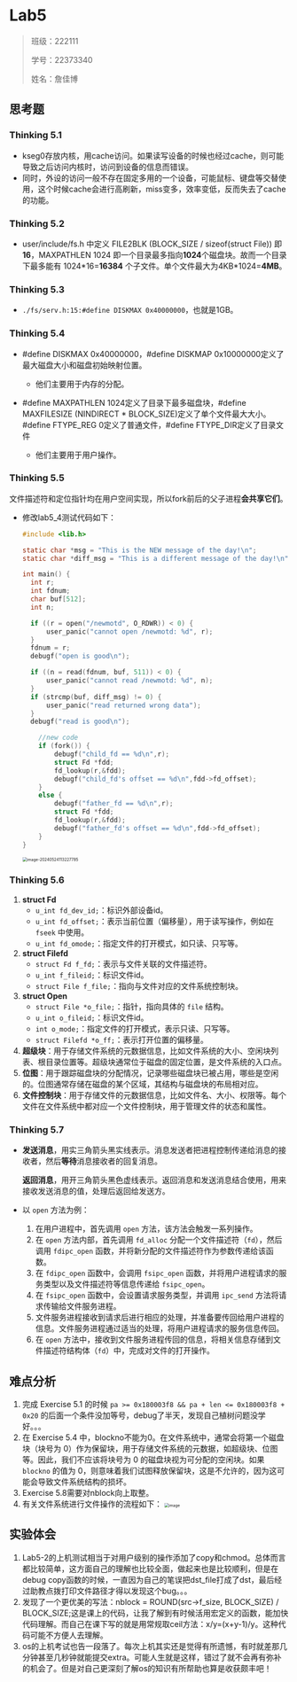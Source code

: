 # Lab5

> 班级：222111
>
> 学号：22373340
>
> 姓名：詹佳博

## 思考题

### Thinking 5.1

+ kseg0存放内核，用cache访问。如果读写设备的时候也经过cache，则可能导致之后访问内核时，访问到设备的信息而错误。
+ 同时，外设的访问一般不存在固定多用的一个设备，可能鼠标、键盘等交替使用，这个时候cache会进行高刷新，miss变多，效率变低，反而失去了cache的功能。

### Thinking 5.2

+ user/include/fs.h 中定义 FILE2BLK (BLOCK_SIZE / sizeof(struct File)) 即**16**，MAXPATHLEN 1024 即一个目录最多指向**1024**个磁盘块。故而一个目录下最多能有 1024*16=**16384** 个子文件。单个文件最大为4KB\*1024=**4MB**。

### Thinking 5.3

+ `./fs/serv.h:15:#define DISKMAX 0x40000000`，也就是1GB。

### Thinking 5.4

+ #define DISKMAX 0x40000000，#define DISKMAP 0x10000000定义了最大磁盘大小和磁盘初始映射位置。
  + 他们主要用于内存的分配。

+ #define MAXPATHLEN 1024定义了目录下最多磁盘块，#define MAXFILESIZE (NINDIRECT * BLOCK_SIZE)定义了单个文件最大大小。#define FTYPE_REG       0定义了普通文件，#define FTYPE_DIR定义了目录文件
  + 他们主要用于用户操作。


### Thinking 5.5

文件描述符和定位指针均在用户空间实现，所以fork前后的父子进程**会共享它们**。

+ 修改lab5_4测试代码如下：
  ```c
  #include <lib.h>
  
  static char *msg = "This is the NEW message of the day!\n";
  static char *diff_msg = "This is a different message of the day!\n";
  
  int main() {
  	int r;
  	int fdnum;
  	char buf[512];
  	int n;
  
  	if ((r = open("/newmotd", O_RDWR)) < 0) {
  		user_panic("cannot open /newmotd: %d", r);
  	}
  	fdnum = r;
  	debugf("open is good\n");
  
  	if ((n = read(fdnum, buf, 511)) < 0) {
  		user_panic("cannot read /newmotd: %d", n);
  	}
  	if (strcmp(buf, diff_msg) != 0) {
  		user_panic("read returned wrong data");
  	}
  	debugf("read is good\n");
  
      //new code
      if (fork()) {
          debugf("child_fd == %d\n",r);
          struct Fd *fdd;
          fd_lookup(r,&fdd);
          debugf("child_fd's offset == %d\n",fdd->fd_offset);
      }
      else {
          debugf("father_fd == %d\n",r);
          struct Fd *fdd;
          fd_lookup(r,&fdd);
          debugf("father_fd's offset == %d\n",fdd->fd_offset);
      }
  }
  ```

  <img src="C:\Users\28600\AppData\Roaming\Typora\typora-user-images\image-20240524113227785.png" alt="image-20240524113227785" style="zoom:50%;" />

### Thinking 5.6

1. **struct Fd**
   - `u_int fd_dev_id;`：标识外部设备id。
   - `u_int fd_offset;`：表示当前位置（偏移量），用于读写操作，例如在 `fseek` 中使用。
   - `u_int fd_omode;`：指定文件的打开模式，如只读、只写等。
2. **struct Filefd**
   - `struct Fd f_fd;`：表示与文件关联的文件描述符。
   - `u_int f_fileid;`：标识文件id。
   - `struct File f_file;`：指向与文件对应的文件系统控制块。
3. **struct Open**
   - `struct File *o_file;`：指针，指向具体的 `file` 结构。
   - `u_int o_fileid;`：标识文件id。
   - `int o_mode;`：指定文件的打开模式，表示只读、只写等。
   - `struct Filefd *o_ff;`：表示打开位置的偏移量。
4. **超级块**：用于存储文件系统的元数据信息，比如文件系统的大小、空闲块列表、根目录位置等。超级块通常位于磁盘的固定位置，是文件系统的入口点。
5. **位图**：用于跟踪磁盘块的分配情况，记录哪些磁盘块已被占用，哪些是空闲的。位图通常存储在磁盘的某个区域，其结构与磁盘块的布局相对应。
6. **文件控制块**：用于存储文件的元数据信息，比如文件名、大小、权限等。每个文件在文件系统中都对应一个文件控制块，用于管理文件的状态和属性。

### Thinking 5.7

+ **发送消息**，用实三角箭头黑实线表示。消息发送者把进程控制传递给消息的接收者，然后**等待**消息接收者的回复消息。

  **返回消息**，用开三角箭头黑色虚线表示。返回消息和发送消息结合使用，用来接收发送消息的值，处理后返回给发送方。

+ 以 `open` 方法为例：

  1. 在用户进程中，首先调用 `open` 方法，该方法会触发一系列操作。
  2. 在 `open` 方法内部，首先调用 `fd_alloc` 分配一个文件描述符（`fd`），然后调用 `fdipc_open` 函数，并将新分配的文件描述符作为参数传递给该函数。
  3. 在 `fdipc_open` 函数中，会调用 `fsipc_open` 函数，并将用户进程请求的服务类型以及文件描述符等信息传递给 `fsipc_open`。
  4. 在 `fsipc_open` 函数中，会设置请求服务类型，并调用 `ipc_send` 方法将请求传输给文件服务进程。
  5. 文件服务进程接收到请求后进行相应的处理，并准备要传回给用户进程的信息。文件服务进程通过适当的处理，将用户进程请求的服务信息传回。
  6. 在 `open` 方法中，接收到文件服务进程传回的信息，将相关信息存储到文件描述符结构体（`fd`）中，完成对文件的打开操作。

## 难点分析

1. 完成 Exercise 5.1 的时候 `pa >= 0x180003f8 && pa + len <= 0x180003f8 + 0x20` 的后面一个条件没加等号，debug了半天，发现自己植树问题没学好。。。
2. 在 Exercise 5.4 中，blockno不能为0。在文件系统中，通常会将第一个磁盘块（块号为 0）作为保留块，用于存储文件系统的元数据，如超级块、位图等。因此，我们不应该将块号为 0 的磁盘块视为可分配的空闲块。如果 `blockno` 的值为 0，则意味着我们试图释放保留块，这是不允许的，因为这可能会导致文件系统结构的损坏。
3. Exercise 5.8需要对nblock向上取整。
4. 有关文件系统进行文件操作的流程如下：
   <img src="https://img2020.cnblogs.com/blog/2324282/202105/2324282-20210526190230849-1771350117.png" alt="image" style="zoom:50%;" />

## 实验体会

1. Lab5-2的上机测试相当于对用户级别的操作添加了copy和chmod。总体而言都比较简单，这方面自己的理解也比较全面，做起来也是比较顺利，但是在debug copy函数的时候，一直因为自己的笔误把dst_file打成了dst，最后经过助教点拨打印文件路径才得以发现这个bug。。。
2. 发现了一个更优美的写法：nblock = ROUND(src->f_size, BLOCK_SIZE) / BLOCK_SIZE;这是课上的代码，让我了解到有时候活用宏定义的函数，能加快代码理解。而自己在课下写的就是用常规取ceil方法：x/y=(x+y-1)/y。这种代码可能不方便人去理解。
3. os的上机考试也告一段落了。每次上机其实还是觉得有所遗憾，有时就差那几分钟甚至几秒钟就能提交extra。可能人生就是这样，错过了就不会再有弥补的机会了。但是对自己更深刻了解os的知识有所帮助也算是收获颇丰吧！
